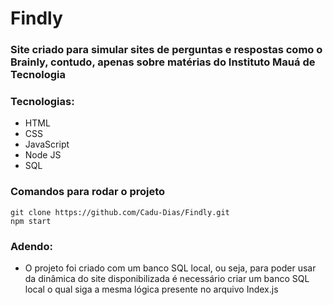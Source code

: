 # Findly

### Site criado para simular sites de perguntas e respostas como o Brainly, contudo, apenas sobre matérias do Instituto Mauá de Tecnologia

### Tecnologias:
- HTML
- CSS
- JavaScript
- Node JS
- SQL

### Comandos para rodar o projeto
```
git clone https://github.com/Cadu-Dias/Findly.git
npm start
```

### Adendo: 
- O projeto foi criado com um banco SQL local, ou seja, para poder usar da dinâmica do site disponibilizada é necessário criar um banco SQL local o qual siga a mesma lógica presente no arquivo Index.js
 
